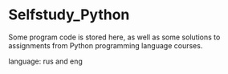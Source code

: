 # Selfstudy_Python
Some program code is stored here, as well as some solutions to assignments from Python programming language courses. 

language: rus and eng 
